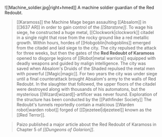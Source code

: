 ![[Machine_soldier.jpg|right+hmed]] 
 A machine soldier guardian of the Red Redoubt.
> [[Karamoss]] the Machine Mage began assaulting [[Absalom]] in [[3637 AR]] in order to gain control of the *[[Starstone]]*. To wage his siege, he constructed a huge metal, [[Clockwork|clockwork]] citadel in a single night that rose from the rocky ground like a red metallic growth. Within hours, hordes of [[Hobgoblin|hobgoblins]] emerged from the citadel and laid siege to the city. The city repulsed the attack for three weeks, but then the gates of the **Red Redoubt of Karamoss** opened to disgorge legions of [[Robot|metal warriors]] equipped with deadly weapons and guided by malign intelligence.
> The city was saved when Absalom's Druids of the Shaded repulsed the metal men with powerful [[Magic|magic]]. For two years the city was under siege until a final counterattack brought Absalom's army to the walls of Red Redoubt. In the slaughter that followed, the upper floors of the citadel were destroyed along with thousands of his automatons, but the mysterious [[Wizard|wizard]]-artificer was never found.
> Exploration of the structure has been conducted by the [[Pathfinder Society]] The Redoubt's tunnels reportedly contain a malicious [[Warden robot|warden robot]] forged of [[Djezeteel|djezeteel]] known as the [[Red Terror]].


> Paizo published a major article about the Red Redoubt of Karamoss in Chapter 5 of *[[Dungeons of Golarion]]*.






